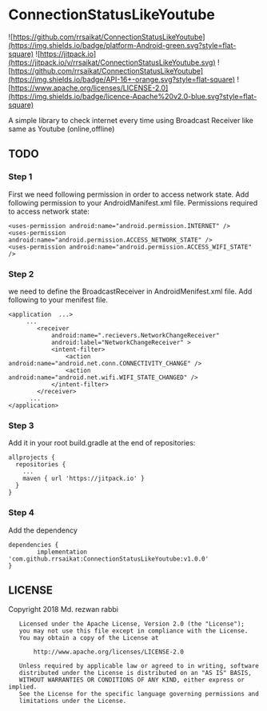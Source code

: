 # ConnectionStatusLikeYoutube
![https://github.com/rrsaikat/ConnectionStatusLikeYoutube](https://img.shields.io/badge/platform-Android-green.svg?style=flat-square)
![https://jitpack.io](https://jitpack.io/v/rrsaikat/ConnectionStatusLikeYoutube.svg)
![https://github.com/rrsaikat/ConnectionStatusLikeYoutube](https://img.shields.io/badge/API-16+-orange.svg?style=flat-square)
![https://www.apache.org/licenses/LICENSE-2.0](https://img.shields.io/badge/licence-Apache%20v2.0-blue.svg?style=flat-square)

A simple library to check internet  every time using Broadcast Receiver like same as Youtube (online,offline)

## TODO

### Step 1
First we need following permission in order to access network state. Add following permission to your AndroidManifest.xml file.
Permissions required to access network state:

    <uses-permission android:name="android.permission.INTERNET" />
    <uses-permission android:name="android.permission.ACCESS_NETWORK_STATE" />
    <uses-permission android:name="android.permission.ACCESS_WIFI_STATE" />
    

### Step 2
we need to define the BroadcastReceiver in AndroidMenifest.xml file.
Add following to your menifest file.

    <application  ...>
         ...
            <receiver
                android:name=".recievers.NetworkChangeReceiver"
                android:label="NetworkChangeReceiver" >
                <intent-filter>
                    <action android:name="android.net.conn.CONNECTIVITY_CHANGE" />
                    <action android:name="android.net.wifi.WIFI_STATE_CHANGED" />
                </intent-filter>
            </receiver>
          ...
    </application>

### Step 3
Add it in your root build.gradle at the end of repositories:

    allprojects {
      repositories {
        ...
        maven { url 'https://jitpack.io' }
      }
    }

### Step 4
Add the dependency

	dependencies {
	        implementation 'com.github.rrsaikat:ConnectionStatusLikeYoutube:v1.0.0'
	}

## LICENSE
 Copyright 2018 Md. rezwan rabbi

	   Licensed under the Apache License, Version 2.0 (the "License");
	   you may not use this file except in compliance with the License.
	   You may obtain a copy of the License at

	       http://www.apache.org/licenses/LICENSE-2.0

	   Unless required by applicable law or agreed to in writing, software
	   distributed under the License is distributed on an "AS IS" BASIS,
	   WITHOUT WARRANTIES OR CONDITIONS OF ANY KIND, either express or implied.
	   See the License for the specific language governing permissions and
	   limitations under the License.
